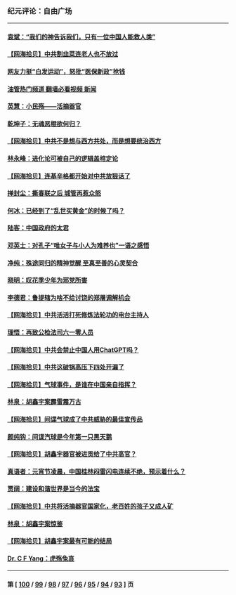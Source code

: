 ### 纪元评论：自由广场
---
#### [袁斌：“我们的神告诉我们，只有一位中国人能救人类”](../../pages/nsc993/n13933240.md?02200330) 
#### [【网海拾贝】中共割韭菜连老人也不放过](../../pages/nsc993/n13933148.md?02200330) 
#### [网友力挺“白发运动”，怒批“医保新政”抢钱](../../pages/nsc993/n13932475.md?02200330) 
#### [油管热门频道 翻墙必看视频 新闻](ok?02200330)
#### [英慧：小民殇——活摘器官](../../pages/nsc993/n13931859.md?02200330) 
#### [乾坤子：无魂恶棍欲何归？](../../pages/nsc993/n13931878.md?02200330) 
#### [【网海拾贝】中共不是想与西方共处，而是想要统治西方](../../pages/nsc993/n13931736.md?02200330) 
#### [林永峰：进化论可被自己的逻辑盖棺定论](../../pages/nsc993/n13930862.md?02200330) 
#### [【网海拾贝】连基辛格都开始对中共放狠话了](../../pages/nsc993/n13930756.md?02200330) 
#### [掸封尘：撕春联之后 城管再惹众怒](../../pages/nsc993/n13930154.md?02200330) 
#### [何冰：已经到了“乱世买黄金”的时候了吗？](../../pages/nsc993/n13930205.md?02200330) 
#### [陆客：中国政府的太君](../../pages/nsc993/n13930190.md?02200330) 
#### [邓英士：对孔子“唯女子与小人为难养也”一语之感悟](../../pages/nsc993/n13929997.md?02200330) 
#### [净纯：殊途同归的精神觉醒 至真至善的心灵契合](../../pages/nsc993/n13930109.md?02200330) 
#### [晓明：叹花季少年为邪党所害](../../pages/nsc993/n13929781.md?02200330) 
#### [李德君：鲁提辖为啥不给讨饶的郑屠调解机会](../../pages/nsc993/n13929491.md?02200330) 
#### [【网海拾贝】中共活活打死修炼法轮功的电台主持人](../../pages/nsc993/n13929464.md?02200330) 
#### [理悟：再致公检法司六一零人员](../../pages/nsc993/n13928341.md?02200330) 
#### [【网海拾贝】中共会禁止中国人用ChatGPT吗？](../../pages/nsc993/n13927568.md?02200330) 
#### [【网海拾贝】中共这破锅高压下四处开漏了](../../pages/nsc993/n13926953.md?02200330) 
#### [【网海拾贝】气球事件，是谁在中国亲自指挥？](../../pages/nsc993/n13926256.md?02200330) 
#### [林泉：胡鑫宇案霹雷震万古](../../pages/nsc993/n13926283.md?02200330) 
#### [【网海拾贝】间谍气球成了中共威胁的最佳宣传品](../../pages/nsc993/n13925216.md?02200330) 
#### [颜纯钩：间谍汽球是今年第一只黑天鹅](../../pages/nsc993/n13925162.md?02200330) 
#### [【网海拾贝】胡鑫宇器官被进贡给了中共高官？](../../pages/nsc993/n13923771.md?02200330) 
#### [真语者：元宵节凌晨，中国桂林闷雷闪电连续不绝，预示着什么？](../../pages/nsc993/n13923798.md?02200330) 
#### [贾阔：建设和谐世界是当今的法宝](../../pages/nsc993/n13923637.md?02200330) 
#### [【网海拾贝】中共将活摘器官国家化，老百姓的孩子又成人矿](../../pages/nsc993/n13923593.md?02200330) 
#### [林泉：胡鑫宇案惊鉴](../../pages/nsc993/n13922995.md?02200330) 
#### [【网海拾贝】胡鑫宇案最有可能的结局](../../pages/nsc993/n13922327.md?02200330) 
#### [Dr. C F Yang：虎殇兔哀](../../pages/nsc993/n13922352.md?02200330) 

---
#### 第 [ [100](./100.md?02200330) / [99](./99.md?02200330) / [98](./98.md?02200330) / [97](./97.md?02200330) / [96](./96.md?02200330) / [95](./95.md?02200330) / [94](./94.md?02200330) / [93](./93.md?02200330) ] 页
